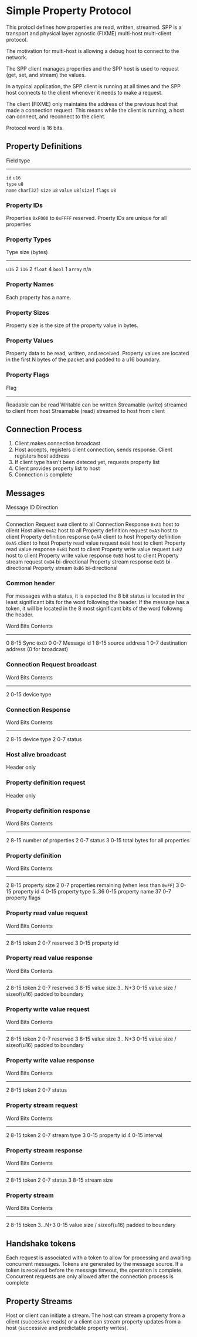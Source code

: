# Simple Property Protocol

This protocl defines how properties are read, written, streamed.
SPP is a transport and physical layer agnostic (FIXME) multi-host multi-client protocol.

The motivation for multi-host is allowing a debug host to connect to the network.

The SPP client manages properties and the SPP host is used to request (get, set, and stream) the values.

In a typical application, the SPP client is running at all times and the SPP host connects to the client
whenever it needs to make a request.

The client (FIXME) only maintains the address of the previous host that made a connection request.
This means while the client is running, a host can connect, and reconnect to the client.

Protocol word is 16 bits.

## Property Definitions

Field       type
-------     --------------
`id`        `u16`           
`type`      `u8`           
`name`      `char[32]`
`size`      `u8`
`value`     `u8[size]`
`flags`     `u8`

### Property IDs

Properties `0xF000` to `0xFFFF` reserved. Proerty IDs are unique for all properties

### Property Types

Type            size (bytes)
--------------  ------------
`u16`           2
`i16`           2
`float`         4
`bool`          1
`array`         n/a

### Property Names

Each property has a name.

### Property Sizes

Property size is the size of the property value in bytes.

### Property Values

Property data to be read, written, and received. Property values are located in the first N bytes of the packet and padded to a u16 boundary.

### Property Flags

Flag
-----------         --------------------
Readable            can be read
Writable            can be written
Streamable (write)  streamed to client from host
Streamable (read)   streamed to host from client

## Connection Process

1. Client makes connection broadcast
2. Host accepts, registers client connection, sends response. Client registers host address
3. If client type hasn't been deteced yet, requests property list
4. Client provides property list to host
5. Connection is complete

## Messages

Message                             ID          Direction
--------------------------------    ----------- --------------
Connection Request                  `0xA0`      client to all
Connection Response                 `0xA1`      host to client
Host alive                          `0xA2`      host to all
Property definition request         `0xA3`      host to client
Property definition response        `0xA4`      client to host
Property definition                 `0xA5`      client to host
Property read value request         `0xB0`      host to client
Property read value response        `0xB1`      host to client
Property write value request        `0xB2`      host to client
Property write value response       `0xB3`      host to client
Property stream request             `0xB4`      bi-directional
Property stream response            `0xB5`      bi-directional
Property stream                     `0xB6`      bi-directional

### Common header

For messages with a status, it is expected the 8 bit status is located in the least significant bits for the word
following the header. If the message has a token, it will be located in the 8 most significant bits of the word
followng the header.

Word    Bits    Contents
------- ------- ----------------------------------------
0       8-15    Sync `0xCD`
0       0-7     Message id
1       8-15    source address
1       0-7     destination address (0 for broadcast)

### Connection Request broadcast

Word    Bits    Contents
------- ------- ----------------------------------------
2       0-15    device type

### Connection Response

Word    Bits    Contents
------- ------- ----------------------------------------
2       8-15    device type
2       0-7     status

### Host alive broadcast

Header only

### Property definition request

Header only

### Property definition response

Word    Bits    Contents
------- ------- ----------------------------------------
2       8-15    number of properties
2       0-7     status
3       0-15    total bytes for all properties

### Property definition

Word    Bits    Contents
------- ------- ----------------------------------------
2       8-15    property size
2       0-7     properties remaining (when less than `0xFF`)
3       0-15    property id
4       0-15    property type
5..36   0-15    property name
37      0-7     property flags

### Property read value request

Word    Bits    Contents
------- ------- ----------------------------------------
2       8-15    token
2       0-7     reserved
3       0-15    property id

### Property read value response

Word    Bits    Contents
------- ------- ----------------------------------------
2       8-15    token
2       0-7     reserved
3       8-15    value size
3...N+3 0-15    value size / sizeof(u16) padded to boundary

### Property write value request

Word    Bits    Contents
------- ------- ----------------------------------------
2       8-15    token
2       0-7     reserved
3       8-15    value size
3...N+3 0-15    value size / sizeof(u16) padded to boundary

### Property write value response

Word    Bits    Contents
------- ------- ----------------------------------------
2       8-15    token
2       0-7     status

### Property stream request

Word    Bits    Contents
------- ------- ----------------------------------------
2       8-15    token
2       0-7     stream type
3       0-15    property id
4       0-15    interval

### Property stream response

Word    Bits    Contents
------- ------- ----------------------------------------
2       8-15    token
2       0-7     status
3       8-15    stream size

### Property stream 

Word    Bits    Contents
------- ------- ----------------------------------------
2       8-15    token
3...N+3 0-15    value size / sizeof(u16) padded to boundary

## Handshake tokens

Each request is associated with a token to allow for processing and awaiting concurrent messages.
Tokens are generated by the message source. If a token is received before the message timeout, the operation is complete.
Concurrent requests are only allowed after the connection process is complete

## Property Streams

Host or client can initiate a stream. The host can stream a property from a client (successive reads) or a client can stream property updates from a host (successive and predictable property writes).
